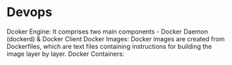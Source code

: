 # Devops
Dcoker Engine:  It comprises two main components - Docker Daemon (dockerd) & Docker Client
Docker Images:  Docker images are created from Dockerfiles, which are text files containing instructions for building the image layer by layer.
Docker Containers: 